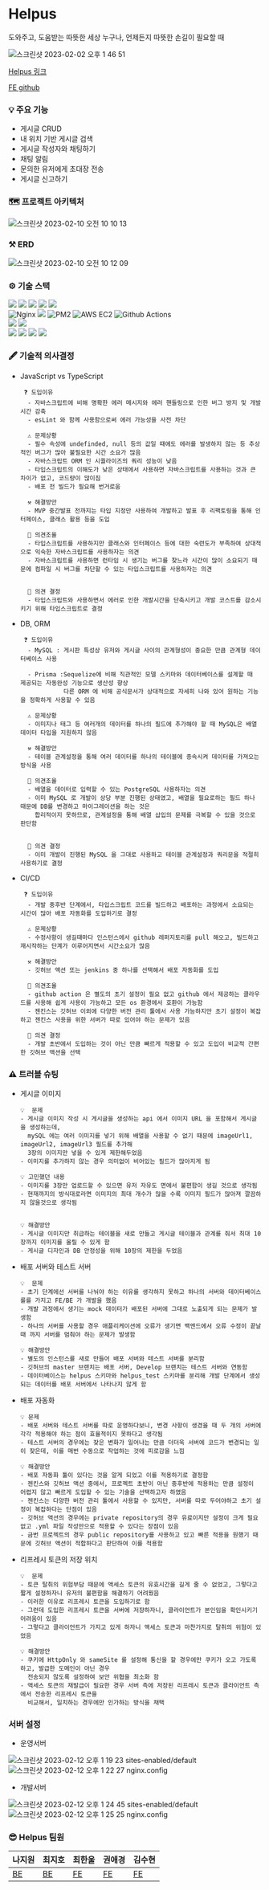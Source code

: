 # Helpus
  도와주고, 도움받는 따뜻한 세상 누구나, 언제든지 따뜻한 손길이 필요할 때
  
  
![스크린샷 2023-02-02 오후 1 46 51](https://user-images.githubusercontent.com/105340187/216734429-a1e61949-a6a5-4589-90cf-7683fd0a42be.png)

<a href="https://www.helpus.shop/">Helpus 링크</a>

<a href="https://github.com/Project-Helpus/Helpus.git">FE github</a>


### 💡 주요 기능
- 게시글 CRUD
- 내 위치 기반 게시글 검색
- 게시글 작성자와 채팅하기
- 채팅 알림
- 문의한 유저에게 초대장 전송
- 게시글 신고하기

### 🗺️ 프로젝트 아키텍처

![스크린샷 2023-02-10 오전 10 10 13](https://user-images.githubusercontent.com/105340187/217975686-0f911189-e2b0-41ac-ad1b-88404ca0bb7b.png)




### ⚒️ ERD

![스크린샷 2023-02-10 오전 10 12 09](https://user-images.githubusercontent.com/105340187/217975677-359be63a-7ba2-4f56-9401-f5a6d0b3bf7c.png)



### ⚙️ 기술 스택
<div>
<img src="https://img.shields.io/badge/Node.js-339933?style=for-the-badge&amp;logo=Node.js&amp;logoColor=white" style="max-width: 100%;">
<img src="https://camo.githubusercontent.com/9bedb7507d80b68e39bdfaf3eb091c45ce6dc0bc605f8ffc3e80daf5e5c0dfce/68747470733a2f2f696d672e736869656c64732e696f2f62616467652f547970655363726970742d626c75653f7374796c653d666f722d7468652d6261646765266c6f676f3d74797065736372697074266c6f676f436f6c6f723d7768697465" data-canonical-src="https://img.shields.io/badge/TypeScript-blue?style=for-the-badge&amp;logo=typescript&amp;logoColor=white">
<img src="https://img.shields.io/badge/Express-000000?style=for-the-badge&amp;logo=Express&amp;logoColor=white" style="max-width: 100%;">
<img src="https://img.shields.io/badge/npm-CB3837?style=for-the-badge&amp;logo=npm&amp;logoColor=white" style="max-width: 100%;">
<img src="https://camo.githubusercontent.com/098beeb15eabe4f7e17a28649e9a30b754309cdf22e2b63314f32c44a83fba2c/68747470733a2f2f696d672e736869656c64732e696f2f62616467652f736f636b6574696f2d626c61636b3f7374796c653d666f722d7468652d6261646765266c6f676f3d736f636b65742e696f266c6f676f436f6c6f723d7768697465" data-canonical-src="https://img.shields.io/badge/socketio-black?style=for-the-badge&amp;logo=socket.io&amp;logoColor=white">
</div>
<div>
<img src="https://camo.githubusercontent.com/18deb1d9701530bd13a8f64c45eec55eec952345c2577bae39d8b94feeaa2eae/68747470733a2f2f696d672e736869656c64732e696f2f62616467652f4e67696e782d3030393633392e7376673f7374796c653d666f722d7468652d6261646765266c6f676f3d4e67696e78266c6f676f436f6c6f723d7768697465" alt="Nginx">
<img src="https://img.shields.io/badge/Let's Encrypt-003A70?style=for-the-badge&amp;logo=Let's Encrypt&amp;logoColor=white" style="max-width: 100%;">
<img src="https://camo.githubusercontent.com/ddab8aa8df1faefb7c1355ac6379d70a62e938b68f30bc4eb6e4e5219b78fae6/68747470733a2f2f696d672e736869656c64732e696f2f62616467652f504d322d3242303337413f7374796c653d666f722d7468652d6261646765266c6f676f3d706d32266c6f676f436f6c6f723d7768697465" alt="PM2">
<img src="https://camo.githubusercontent.com/fd012c7b175308b8b419e62110e7b964e351130ae6e10eb9b7b296d5fde03d60/68747470733a2f2f696d672e736869656c64732e696f2f62616467652f4157532532304543322d2532334646393930302e7376673f7374796c653d666f722d7468652d6261646765266c6f676f3d616d617a6f6e2d656332266c6f676f436f6c6f723d626c61636b" alt="AWS EC2">
<img src="https://camo.githubusercontent.com/deb35fe4749fc9b312bc25c34cb8d971fc7b919d1bfa8f15b44e01d1fb4ffd8b/68747470733a2f2f696d672e736869656c64732e696f2f62616467652f476974687562253230416374696f6e732d3230383846463f7374796c653d666f722d7468652d6261646765266c6f676f3d676974687562616374696f6e73266c6f676f436f6c6f723d7768697465" alt="Github Actions">
</div>

<div>
<img src="https://img.shields.io/badge/Winston-231F20?style=for-the-badge&amp;logo=winston&amp;logoColor=white">
<img src="https://img.shields.io/badge/Morgan-2D3748?style=for-the-badge&logo=Morgan&logoColor=white">

</div>
<div>
  <img src="https://img.shields.io/badge/prisma-2D3748?style=for-the-badge&logo=#Prisma&logoColor=white">
  <img src="https://img.shields.io/badge/MySQL-4479A1?style=for-the-badge&logo=#MySQL&logoColor=white">
  <img src="https://img.shields.io/badge/Amazon S3-569A31?style=for-the-badge&logo=#Amazon S3&logoColor=white">
  <img src="https://img.shields.io/badge/Amazon RDS-527FFF?style=for-the-badge&amp;logo=Amazon RDS&amp;logoColor=white">


</div>

### 🖋️ 기술적 의사결정
- JavaScript vs TypeScript

       ❓ 도입이유     
        - 자바스크립트에 비해 명확한 에러 메시지와 에러 핸들링으로 인한 버그 방지 및 개발 시간 감축
        - esLint 와 함께 사용함으로써 에러 가능성을 사전 차단
        
        ⚠️ 문제상황
        - 필수 속성에 undefinded, null 등의 값일 때에도 에러를 발생하지 않는 등 추상적인 버그가 많아 불필요한 시간 소요가 많음
        - 자바스크립트 ORM 인 시퀄라이즈의 쿼리 성능이 낮음
        - 타입스크립트의 이해도가 낮은 상태에서 사용하면 자바스크립트를 사용하는 것과 큰 차이가 없고, 코드량이 많이짐
        - 배포 전 빌드가 필요해 번거로움
        
        ⚒️ 해결방안
        - MVP 중간발표 전까지는 타입 지정만 사용하여 개발하고 발표 후 리팩토링을 통해 인터페이스, 클래스 활용 등을 도입
        
        🔧 의견조율
        - 타입스크립트를 사용하지만 클래스와 인터페이스 등에 대한 숙련도가 부족하여 상대적으로 익숙한 자바스크립트를 사용하자는 의견
        - 자바스크립트를 사용하면 런타임 시 생기는 버그를 찾느라 시간이 많이 소요되기 때문에 컴파일 시 버그를 차단할 수 있는 타입스크립트를 사용하자는 의견


        📌 의견 결정
        - 타입스크립트와 사용하면서 에러로 인한 개발시간을 단축시키고 개발 코스트를 감소시키기 위해 타입스크립트로 결정


- DB, ORM

       ❓ 도입이유 
        - MySQL : 게시판 특성상 유저와 게시글 사이의 관계형성이 중요한 만큼 관계형 데이터베이스 사용

        - Prisma :Sequelize에 비해 직관적인 모델 스키마와 데이터베이스를 설계할 때 제공되는 자동완성 기능으로 생산성 향상
                  다른 ORM 에 비해 공식문서가 상대적으로 자세히 나와 있어 원하는 기능을 정확하게 사용할 수 있음

        ⚠️ 문제상황
        - 이미지나 태그 등 여러개의 데이터를 하나의 필드에 추가해야 할 때 MySQL은 배열 데이터 타입을 지원하지 않음

        ⚒️ 해결방안
        - 테이블 관계설정을 통해 여러 데이터를 하나의 테이블에 종속시켜 데이터를 가져오는 방식을 사용

        🔧 의견조율
        - 배열을 데이터로 입력할 수 있는 PostgreSQL 사용하자는 의견
        - 이미 MySQL 로 개발이 상당 부분 진행된 상태였고, 배열을 필요로하는 필드 하나 때문에 DB를 변경하고 마이그레이션을 하는 것은
          합리적이지 못하므로, 관계설정을 통해 배열 삽입의 문제를 극복할 수 있을 것으로 판단함


        📌 의견 결정
        - 이미 개발이 진행된 MySQL 을 그대로 사용하고 테이블 관계설정과 쿼리문을 적절히 사용하기로 결정
   
   
- CI/CD

       ❓ 도입이유 
        - 개발 중후반 단계에서, 타입스크립트 코드를 빌드하고 배포하는 과정에서 소요되는 시간이 많아 배포 자동화를 도입하기로 결정 
        
        ⚠️ 문제상황
        - 수정사항이 생길때마다 인스턴스에서 github 레퍼지토리를 pull 해오고, 빌드하고 재시작하는 단계가 이루어지면서 시간소요가 많음
        
        ⚒️ 해결방안
        - 깃허브 액션 또는 jenkins 중 하나를 선택해서 배포 자동화를 도입
        
        🔧 의견조율
        - github action 은 별도의 초기 설정이 필요 없고 github 에서 제공하는 클라우드를 사용해 쉽게 사용이 가능하고 모든 os 환경에서 호환이 가능함
        - 젠킨스는 깃허브 이외에 다양한 버전 관리 툴에서 사용 가능하지만 초기 설정이 복잡하고 젠킨스 사용을 위한 서버가 따로 있어야 하는 문제가 있음
        
        📌 의견 결정
        - 개발 초반에서 도입하는 것이 아닌 만큼 빠르게 적용할 수 있고 도입이 비교적 간편한 깃허브 액션을 선택
        

### ⚠️ 트러블 슈팅

- 게시글 이미지

      💡  문제
      - 게시글 이미지 작성 시 게시글을 생성하는 api 에서 이미지 URL 을 포함해서 게시글을 생성하는데, 
        mySQL 에는 여러 이미지를 넣기 위해 배열을 사용할 수 없기 때문에 imageUrl1, imageUrl2, imageUrl3 필드를 추가해 
        3장의 이미지만 넣을 수 있게 제한해두었음
      - 이미지를 추가하지 않는 경우 의미없이 비어있는 필드가 많아지게 됨

      💡 고민했던 내용
      - 이미지를 3장만 업로드할 수 있으면 유저 자유도 면에서 불편함이 생길 것으로 생각됨
      - 현재까지의 방식대로라면 이미지의 최대 개수가 많을 수록 이미지 필드가 많아져 깔끔하지 않을것으로 생각됨


      💡 해결방안
      - 게시글 이미지만 취급하는 테이블을 새로 만들고 게시글 테이블과 관계를 줘서 최대 10장까지 이미지를 올릴 수 있게 함
      - 게시글 디자인과 DB 안정성을 위해 10장의 제한을 두었음


- 배포 서버와 테스트 서버   

      💡  문제
      - 초기 단계에선 서버를 나눠야 하는 이유를 생각하지 못하고 하나의 서버와 데이터베이스를를 가지고 FE/BE 가 개발을 했음
      - 개발 과정에서 생기는 mock 데이터가 배포된 서버에 그대로 노출되게 되는 문제가 발생함
      - 하나의 서버를 사용할 경우 애플리케이션에 오류가 생기면 백엔드에서 오류 수정이 끝날 때 까지 서버를 멈춰야 하는 문제가 발생함

      💡 해결방안
      - 별도의 인스턴스를 새로 만들어 배포 서버와 테스트 서버를 분리함
      - 깃허브의 master 브랜치는 배포 서버, Develop 브랜치는 테스트 서버와 연동함
      - 데이터베이스는 helpus 스키마와 helpus_test 스키마를 분리해 개발 단계에서 생성되는 데이터를 배포 서버에서 나타나지 않게 함


- 배포 자동화
    
      💡 문제
      - 배포 서버와 테스트 서버를 따로 운영하다보니, 변경 사항이 생겼을 때 두 개의 서버에 각각 적용해야 하는 점이 효율적이지 못하다고 생각됨
      - 테스트 서버의 경우에는 잦은 변화가 일어나는 만큼 더더욱 서버에 코드가 변경되는 일이 잦은데, 이를 매번 수동으로 작업하는 것에 피로감을 느낌
    
      💡 해결방안
      - 배포 자동화 툴이 있다는 것을 알게 되었고 이를 적용하기로 결정함
      - 젠킨스와 깃허브 액션 중에서, 프로젝트 초반이 아닌 중후반에 적용하는 만큼 설정이 어렵지 않고 빠르게 도입할 수 있는 기술을 선택하고자 하였음
      - 젠킨스는 다양한 버전 관리 툴에서 사용할 수 있지만, 서버를 따로 두어야하고 초기 설정이 복잡하다는 단점이 있음
      - 깃허브 액션의 경우에는 private repository의 경우 유료이지만 설정이 크게 필요 없고 .yml 파일 작성만으로 적용할 수 있다는 장점이 있음
      - 금번 프로젝트의 경우 public repository를 사용하고 있고 빠른 적용을 원했기 때문에 깃허브 액션이 적합하다고 판단하여 이를 적용함

    
- 리프레시 토큰의 저장 위치

      💡  문제
      - 토큰 탈취의 위험부담 때문에 액세스 토큰의 유효시간을 길게 줄 수 없었고, 그렇다고 짧게 설정하자니 유저의 불편함을 해결하기 어려웠음
      - 이러한 이유로 리프레시 토큰을 도입하기로 함
      - 그런데 도입한 리프레시 토큰을 서버에 저장하자니, 클라이언트가 본인임을 확인시키기 어려움이 있음
      - 그렇다고 클라이언트가 가지고 있게 하자니 액세스 토큰과 마찬가지로 탈취의 위험이 있었음

      💡 해결방안
      - 쿠키에 HttpOnly 와 sameSite 를 설정해 통신을 할 경우에만 쿠키가 오고 가도록 하고, 발급한 도메인이 아닌 경우 
        전송되지 않도록 설정하여 보안 위협을 최소화 함
      - 액세스 토큰의 재발급이 필요한 경우 서버 측에 저장된 리프레시 토큰과 클라이언트 측에서 전송한 리프레시 토큰을 
        비교해서, 일치하는 경우에만 인가하는 방식을 채택


### 서버 설정
- 운영서버

![스크린샷 2023-02-12 오후 1 19 23](https://user-images.githubusercontent.com/105340187/218292852-fa8d6e69-b2e7-4fcf-a209-005fe444407d.png)
sites-enabled/default
![스크린샷 2023-02-12 오후 1 22 27](https://user-images.githubusercontent.com/105340187/218292872-471d46e9-6ff7-44b6-a443-b49f6b5696fc.png)
nginx.config

- 개발서버

![스크린샷 2023-02-12 오후 1 24 45](https://user-images.githubusercontent.com/105340187/218292928-f25f6770-0068-4214-a4d2-4958ce9f61e4.png)
sites-enabled/default
![스크린샷 2023-02-12 오후 1 25 25](https://user-images.githubusercontent.com/105340187/218292941-dd838b63-845f-4bc7-9058-ab8bd1cc395b.png)
nginx.config

### 😎 Helpus 팀원
<table>
  <thead>
    <tr>
      <th>
        나지원
      </th>
      <th>
        최지호
      </th>
      <th>
        최한울
      </th>
      <th>
        권애경
      </th>
      <th>
        김수현
      </th>
    <tr>
  </thead>
  <tbody>
    <td><a href="https://github.com/nacjji">BE</a></td>
    <td><a href="https://github.com/minaliokng">BE</a></td>
    <td><a href="https://github.com/hanul-dev">FE</a></td>
    <td><a href="https://github.com/buddesign">FE</a></td>
    <td><a href="https://github.com/deasaungkim">FE</a></td>
  </tbody>
</table>
